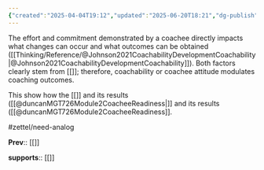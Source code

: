 ```yaml
---
{"created":"2025-04-04T19:12","updated":"2025-06-20T18:21","dg-publish":true,"dg-path":"Zettels/(3B5B) Coachee Attitude Modulates Coaching Efficacy.md","permalink":"/zettels/3-b5-b-coachee-attitude-modulates-coaching-efficacy/","dgPassFrontmatter":true,"noteIcon":"1"}
---
```


The effort and commitment demonstrated by a coachee directly impacts what changes can occur and what outcomes can be obtained ([[Thinking/Reference/@Johnson2021CoachabilityDevelopmentCoachability\|@Johnson2021CoachabilityDevelopmentCoachability]]). Both factors clearly stem from [[]]; therefore, coachability or coachee attitude modulates coaching outcomes. 

This show how the [[]] and its results ([[@duncanMGT726Module2CoacheeReadiness\|]] and its results ([[@duncanMGT726Module2CoacheeReadiness]]. 

#zettel/need-analog 

**Prev**:: [[]]

**supports**:: [[]]

